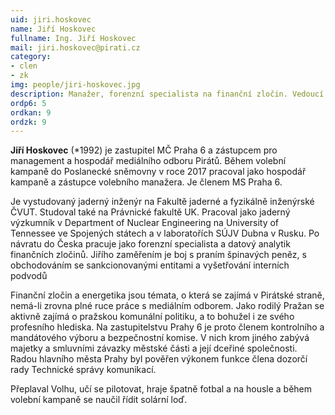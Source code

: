```yaml
---
uid: jiri.hoskovec
name: Jiří Hoskovec
fullname: Ing. Jiří Hoskovec
mail: jiri.hoskovec@pirati.cz
category: 
- clen
- zk
img: people/jiri-hoskovec.jpg 
description: Manažer, forenzní specialista na finanční zločin. Vedoucí poradců primátora, zastupitel na Praze 6, hospodář mediálního odboru strany
ordp6: 5
ordkan: 9
ordzk: 9
---
```

**Jiří Hoskovec** (*1992) je zastupitel MČ Praha 6 a zástupcem pro management a hospodář mediálního odboru Pirátů. Během volební kampaně do Poslanecké sněmovny v roce 2017 pracoval jako hospodář kampaně a zástupce volebního manažera. Je členem MS Praha 6. 

Je vystudovaný jaderný inženýr na Fakultě jaderné a fyzikálně inženýrské ČVUT. Studoval také na Právnické fakultě UK. Pracoval jako jaderný výzkumník v Department of Nuclear Engineering na University of Tennessee ve Spojených státech a v laboratořích SÚJV Dubna v Rusku. Po návratu do Česka pracuje jako forenzní specialista a datový analytik finančních zločinů. Jiřího zaměřením je boj s praním špinavých peněz, s obchodováním se sankcionovanými entitami a vyšetřování interních podvodů

Finanční zločin a energetika jsou témata, o která se zajímá v Pirátské straně, nemá-li zrovna plné ruce práce s mediálním odborem. Jako rodilý Pražan se aktivně zajímá o pražskou komunální politiku, a to bohužel i ze svého profesního hlediska. Na zastupitelstvu Prahy 6 je proto členem kontrolního a mandátového výboru a bezpečnostní komise. V nich krom jiného zabývá majetky a smluvními závazky městské části a její dceřiné společnosti. Radou hlavního města Prahy byl pověřen výkonem funkce člena dozorčí rady Technické správy komunikací.


Přeplaval Volhu, učí se pilotovat, hraje špatně fotbal a na housle a během volební kampaně se naučil řídit solární loď.
